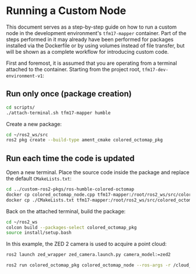 # Running a Custom Node
This document serves as a step-by-step guide on how to run a custom node in the development environment's `tfm17-mapper` container. Part of the steps performed in it may already have been performed for packages installed via the Dockerfile or by using volumes instead of file transfer, but will be shown as a complete workflow for introducing custom code.

First and foremost, it is assumed that you are operating from a terminal attached to the container. Starting from the project root, `tfm17-dev-environment-v1`:

## Run only once (package creation)
```bash
cd scripts/
./attach-terminal.sh tfm17-mapper humble
```

Create a new package:
```bash
cd ~/ros2_ws/src
ros2 pkg create --build-type ament_cmake colored_octomap_pkg
```

## Run each time the code is updated
Open a new terminal. Place the source code inside the package and replace the default `CMakeLists.txt`:
```bash
cd ../custom-ros2-pkgs/ros-humble-colored-octomap
docker cp colored_octomap_node.cpp tfm17-mapper:/root/ros2_ws/src/colored_octomap_pkg/src/
docker cp ./CMakeLists.txt tfm17-mapper:/root/ros2_ws/src/colored_octomap_pkg/
```

Back on the attached terminal, build the package:
```bash
cd ~/ros2_ws
colcon build --packages-select colored_octomap_pkg
source install/setup.bash
```

In this example, the ZED 2 camera is used to acquire a point cloud:
```bash
ros2 launch zed_wrapper zed_camera.launch.py camera_model:=zed2
```

```bash
ros2 run colored_octomap_pkg colored_octomap_node --ros-args -r /cloud_in:=/zed/zed_node/point_cloud/cloud_registered -p resolution_m:=0.025 -p timer_period_seconds:=20
```
